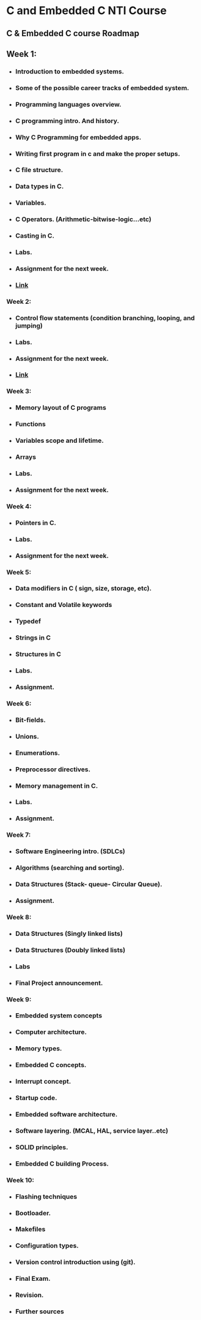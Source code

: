 # C and Embedded C NTI Course 

## C & Embedded C course Roadmap

## Week 1:
- ### Introduction to embedded systems.
- ### Some of the possible career tracks of embedded system.
- ### Programming languages overview.
- ### C programming intro. And history.
- ### Why C Programming for embedded apps.
- ### Writing first program in c and make the proper setups.
- ### C file structure.
- ### Data types in C.
- ### Variables.
- ### C Operators. (Arithmetic-bitwise-logic...etc)
- ### Casting in C.
- ### Labs.
- ### Assignment for the next week.
- ### [Link](./Week_1)
### Week 2:
- ### Control flow statements (condition branching, looping, and jumping)
- ### Labs.
- ### Assignment for the next week.
- ### [Link](./Week_2)
### Week 3:
- ### Memory layout of C programs
- ### Functions
- ### Variables scope and lifetime.
- ### Arrays
- ### Labs.
- ### Assignment for the next week.
### Week 4:
- ### Pointers in C.
- ### Labs.
- ### Assignment for the next week.
### Week 5:
- ### Data modifiers in C ( sign, size, storage, etc).
- ### Constant and Volatile keywords
- ### Typedef
- ### Strings in C
- ### Structures in C
- ### Labs.
- ### Assignment.
### Week 6:
- ### Bit-fields.
- ### Unions.
- ### Enumerations.
- ### Preprocessor directives.
- ### Memory management in C.
- ### Labs.
- ### Assignment.
### Week 7:
- ### Software Engineering intro. (SDLCs)
- ### Algorithms (searching and sorting).
- ### Data Structures (Stack- queue- Circular Queue).
- ### Assignment.
### Week 8:
- ### Data Structures (Singly linked lists)
- ### Data Structures (Doubly linked lists)
- ### Labs
- ### Final Project announcement.
### Week 9:
- ### Embedded system concepts
- ### Computer architecture.
- ### Memory types.
- ### Embedded C concepts.
- ### Interrupt concept.
- ### Startup code.
- ### Embedded software architecture.
- ### Software layering. (MCAL, HAL, service layer..etc)
- ### SOLID principles.
- ### Embedded C building Process.
### Week 10:
- ### Flashing techniques
- ### Bootloader.
- ### Makefiles
- ### Configuration types.
- ### Version control introduction using (git).
- ### Final Exam.
- ### Revision.
- ### Further sources


